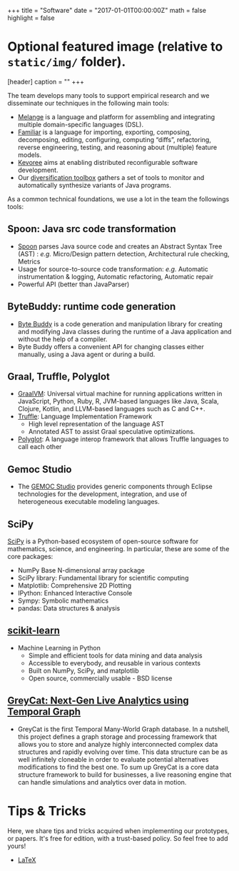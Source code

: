 +++
title = "Software"
date = "2017-01-01T00:00:00Z"
math = false
highlight = false


# Optional featured image (relative to `static/img/` folder).
[header]
caption = ""
+++


The team develops many tools to support empirical research and we disseminate our techniques in the following main tools:

- [Melange](http://melange.inria.fr/) is a language and platform for assembling and integrating multiple domain-specific languages (DSL).
- [Familiar](http://familiar-project.github.io/) is a language for importing, exporting, composing, decomposing, editing, configuring, computing “diffs”, refactoring, reverse engineering, testing, and reasoning about (multiple) feature models.
- [Kevoree](http://kevoree.org/) aims at enabling distributed reconfigurable software development.
- Our [diversification toolbox](https://softwarediversity.eu/software/) gathers a set of tools to monitor and automatically synthesize variants of Java programs.

As a common technical  foundations, we use a lot in the team the followings tools:

## Spoon: Java src code transformation

- [Spoon](http://spoon.gforge.inria.fr/) parses Java source code and creates an Abstract Syntax Tree (AST) : *e.g.* Micro/Design pattern detection, Architectural rule checking, Metrics
- Usage for source-to-source code transformation: 
*e.g.* Automatic instrumentation & logging, Automatic refactoring, Automatic repair
- Powerful API (better than JavaParser)

## ByteBuddy:  runtime code generation

- [Byte Buddy](http://bytebuddy.net/) is a code generation and manipulation library for creating and modifying Java classes during the runtime of a Java application and without the help of a compiler. 
-  Byte Buddy offers a convenient API for changing classes either manually, using a Java agent or during a build.


## Graal, Truffle, Polyglot

- [GraalVM](https://www.graalvm.org/): Universal virtual machine for running applications written in JavaScript, Python, Ruby, R, JVM-based languages like Java, Scala, Clojure, Kotlin, and LLVM-based languages such as C and C++.
- [Truffle](https://github.com/oracle/graal/tree/master/truffle): Language Implementation Framework
  - High level representation of the language AST
  - Annotated AST to assist Graal speculative optimizations.
-  [Polyglot](http://www.oracle.com/technetwork/oracle-labs/program-languages/polyglot/index.html): A language interop framework that allows Truffle languages to call each other


## Gemoc Studio

- The [GEMOC Studio](http://gemoc.org/studio.html) provides generic components through Eclipse technologies for the development, integration, and use of heterogeneous executable modeling languages.

## SciPy

[SciPy](https://www.scipy.org/) is a Python-based ecosystem of open-source software for mathematics, science, and engineering. In particular, these are some of the core packages:

- NumPy Base N-dimensional array package
- SciPy library: Fundamental library for scientific computing
- Matplotlib: Comprehensive 2D Plotting
- IPython: Enhanced Interactive Console
- Sympy: Symbolic mathematics
- pandas:  Data structures & analysis



## [scikit-learn](http://scikit-learn.org/)

- Machine Learning in Python
  - Simple and efficient tools for data mining and data analysis
  - Accessible to everybody, and reusable in various contexts
  - Built on NumPy, SciPy, and matplotlib
  - Open source, commercially usable - BSD license

## [GreyCat: Next-Gen Live Analytics using Temporal Graph](https://github.com/datathings/greycat)

- GreyCat is the first Temporal Many-World Graph database. In a nutshell, this project defines a graph storage and processing framework that allows you to store and analyze highly interconnected complex data structures and rapidly evolving over time. This data structure can be as well infinitely cloneable in order to evaluate potential alternatives modifications to find the best one. To sum up GreyCat is a core data structure framework to build for businesses, a live reasoning engine that can handle simulations and analytics over data in motion.

# Tips & Tricks

Here, we share tips and tricks acquired when implementing our prototypes, or papers.
It's free for edition, with a trust-based policy.
So feel free to add yours!

- [LaTeX](https://hackmd.diverse-team.fr/LuGwkd6rS7WH-jM97oGW2Q)
